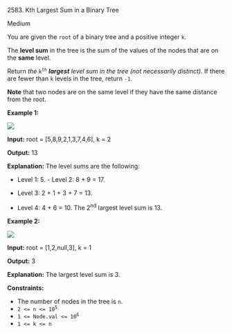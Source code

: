 2583\. Kth Largest Sum in a Binary Tree

Medium

You are given the `root` of a binary tree and a positive integer `k`.

The **level sum** in the tree is the sum of the values of the nodes that are on the **same** level.

Return _the_ <code>k<sup>th</sup></code> _**largest** level sum in the tree (not necessarily distinct)_. If there are fewer than `k` levels in the tree, return `-1`.

**Note** that two nodes are on the same level if they have the same distance from the root.

**Example 1:**

![](https://leetcode-in-java.github.io/src/main/java/g2501_2600/s2583_kth_largest_sum_in_a_binary_tree/binaryytreeedrawio-2.png)

**Input:** root = [5,8,9,2,1,3,7,4,6], k = 2

**Output:** 13

**Explanation:** The level sums are the following: 

- Level 1: 5. - Level 2: 8 + 9 = 17. 

- Level 3: 2 + 1 + 3 + 7 = 13. 

- Level 4: 4 + 6 = 10. The 2<sup>nd</sup> largest level sum is 13.

**Example 2:**

![](https://leetcode-in-java.github.io/src/main/java/g2501_2600/s2583_kth_largest_sum_in_a_binary_tree/treedrawio-3.png)

**Input:** root = [1,2,null,3], k = 1

**Output:** 3

**Explanation:** The largest level sum is 3.

**Constraints:**

*   The number of nodes in the tree is `n`.
*   <code>2 <= n <= 10<sup>5</sup></code>
*   <code>1 <= Node.val <= 10<sup>6</sup></code>
*   `1 <= k <= n`